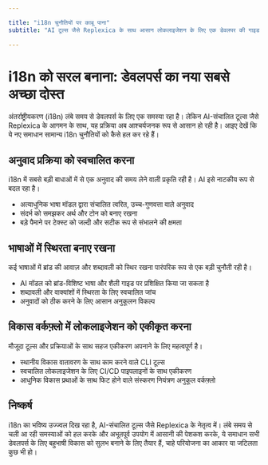 ```yaml
---

title: "i18n चुनौतियों पर काबू पाना"
subtitle: "AI टूल्स जैसे Replexica के साथ आसान लोकलाइजेशन के लिए एक डेवलपर की गाइड"

---
```




# i18n को सरल बनाना: डेवलपर्स का नया सबसे अच्छा दोस्त


अंतर्राष्ट्रीयकरण (i18n) लंबे समय से डेवलपर्स के लिए एक समस्या रहा है। लेकिन AI-संचालित टूल्स जैसे Replexica के आगमन के साथ, यह प्रक्रिया अब आश्चर्यजनक रूप से आसान हो रही है। आइए देखें कि ये नए समाधान सामान्य i18n चुनौतियों को कैसे हल कर रहे हैं।


## अनुवाद प्रक्रिया को स्वचालित करना


i18n में सबसे बड़ी बाधाओं में से एक अनुवाद की समय लेने वाली प्रकृति रही है। AI इसे नाटकीय रूप से बदल रहा है।

- अत्याधुनिक भाषा मॉडल द्वारा संचालित त्वरित, उच्च-गुणवत्ता वाले अनुवाद
- संदर्भ को समझकर अर्थ और टोन को बनाए रखना
- बड़े पैमाने पर टेक्स्ट को जल्दी और सटीक रूप से संभालने की क्षमता


## भाषाओं में स्थिरता बनाए रखना


कई भाषाओं में ब्रांड की आवाज़ और शब्दावली को स्थिर रखना पारंपरिक रूप से एक बड़ी चुनौती रही है।

- AI मॉडल को ब्रांड-विशिष्ट भाषा और शैली गाइड पर प्रशिक्षित किया जा सकता है
- शब्दावली और वाक्यांशों में स्थिरता के लिए स्वचालित जांच
- अनुवादों को ठीक करने के लिए आसान अनुकूलन विकल्प


## विकास वर्कफ़्लो में लोकलाइजेशन को एकीकृत करना


मौजूदा टूल्स और प्रक्रियाओं के साथ सहज एकीकरण अपनाने के लिए महत्वपूर्ण है।

- स्थानीय विकास वातावरण के साथ काम करने वाले CLI टूल्स
- स्वचालित लोकलाइजेशन के लिए CI/CD पाइपलाइनों के साथ एकीकरण
- आधुनिक विकास प्रथाओं के साथ फिट होने वाले संस्करण नियंत्रण अनुकूल वर्कफ़्लो


## निष्कर्ष


i18n का भविष्य उज्ज्वल दिख रहा है, AI-संचालित टूल्स जैसे Replexica के नेतृत्व में। लंबे समय से चली आ रही समस्याओं को हल करके और अभूतपूर्व उपयोग में आसानी की पेशकश करके, ये समाधान सभी डेवलपर्स के लिए बहुभाषी विकास को सुलभ बनाने के लिए तैयार हैं, चाहे परियोजना का आकार या जटिलता कुछ भी हो।

